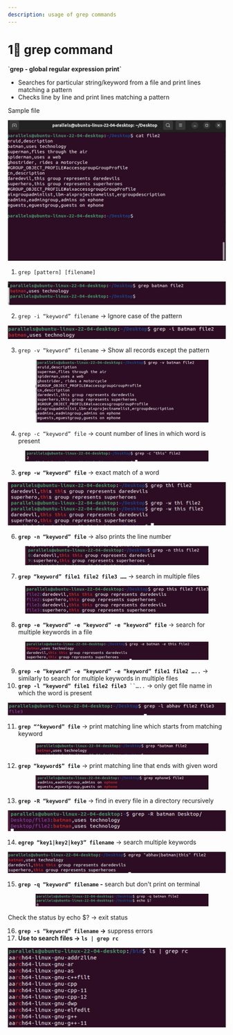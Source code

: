 ```yaml
---
description: usage of grep commands
---
```


# 1⃣ grep command

\`**grep - global regular expression print\`**

* Searches for particular string/keyword from a file and print lines matching a pattern
* Checks line by line and print lines matching a pattern

Sample file

![](<.gitbook/assets/0 (1).png>)

1. `grep [pattern] [filename]`

![](<.gitbook/assets/1 (1).png>)

2. `grep -i “keyword” filename` → Ignore case of the pattern

![](<.gitbook/assets/2 (1).png>)

3.  `grep -v “keyword” filename` → Show all records except the pattern

    <figure><img src=".gitbook/assets/3 (1).png" alt=""><figcaption></figcaption></figure>
4. `grep -c “keyword” file` → count number of lines in which word is present

<figure><img src=".gitbook/assets/4 (1).png" alt=""><figcaption></figcaption></figure>

3. **`grep -w “keyword” file`** → exact match of a word

![](<.gitbook/assets/5 (1).png>)

6. **`grep -n “keyword” file`** → also prints the line number

<figure><img src=".gitbook/assets/6 (1).png" alt=""><figcaption></figcaption></figure>

7. **`grep “keyword” file1 file2 file3 ……`** → search in multiple files

<figure><img src=".gitbook/assets/7 (1).png" alt=""><figcaption></figcaption></figure>

8. **`grep -e “keyword” -e “keyword” -e “keyword” file`** → search for multiple keywords in a file

<div align="right" data-full-width="true">

<figure><img src=".gitbook/assets/8 (1).png" alt=""><figcaption></figcaption></figure>

</div>

9. **`grep -e “keyword” -e “keyword” -e “keyword” file1 file2 …..`** → similarly to search for multiple keywords in multiple files
10. **`grep -l “keyword” file1 file2 file3`**` ``…..` → only get file name in which the word is present

![](<.gitbook/assets/9 (1).png>)

11. **`grep “^keyword” file`** → print matching line which starts from matching keyword

    <figure><img src=".gitbook/assets/10 (1).png" alt=""><figcaption></figcaption></figure>
12. **`grep “keyword$” file`** → print matching line that ends with given word

    <figure><img src=".gitbook/assets/11.png" alt=""><figcaption></figcaption></figure>
13. **`grep -R “keyword” file`** → find in every file in a directory recursively

![](.gitbook/assets/12.png)

14. **`egrep “key1|key2|key3” filename`** → search multiple keywords

![](.gitbook/assets/13.png)

15. **`grep -q “keyword” filename` -** search but don't print on terminal

    <figure><img src=".gitbook/assets/14.png" alt=""><figcaption></figcaption></figure>

Check the status by echo $? → exit status

16. **`grep -s “keyword” filename` →** suppress errors
17. **Use to search files → `ls | grep rc`**

![](.gitbook/assets/15.png)
